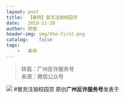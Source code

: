 ```yaml
---
layout:	post
title:	【案例】冒充注销校园贷
date:	2019-11-28
author:	转载
header-img:	img/the-first.png
catalog:	false
tags:
	-	案例
---
```


<blockquote><p>转载：广州反诈服务号<br>
来源：微信公众号</p></blockquote>

![]({{site.baseurl}}/postimg/6p3Skpf1crUdG0ibNoAKZhFuU6iajUFuIyvYOCdh1J3CyiaWDibECRlicOMklSGNAt4k6mwxVDKD5eZMIlRlsiaPuliaA.jpeg)
#冒充注销校园贷
原创**广州反诈服务号**发表于
